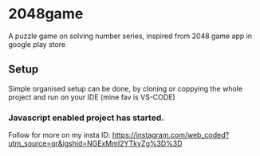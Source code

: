 # 2048game
A puzzle game on solving number series, inspired from 2048 game app in google play store

## Setup

Simple organised setup can be done, by cloning or coppying the whole project and run on your IDE (mine fav is VS-CODE)

### Javascript enabled project has started.
Follow for more on my insta ID: https://instagram.com/web_coded?utm_source=qr&igshid=NGExMmI2YTkyZg%3D%3D
